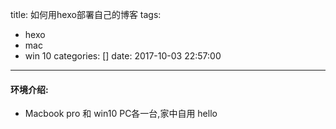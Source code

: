 title: 如何用hexo部署自己的博客
tags:
  - hexo
  - mac
  - win 10
categories: []
date: 2017-10-03 22:57:00
---
#### 环境介绍:
- Macbook pro 和 win10 PC各一台,家中自用
hello